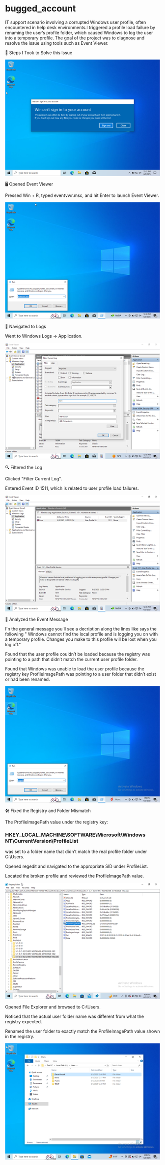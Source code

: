 # bugged_account
IT support scenario involving a corrupted Windows user profile, often encountered in help desk environments.I triggered a profile load failure by renaming the user’s profile folder, which caused Windows to log the user into a temporary profile.  The goal of the project was to diagnose and resolve the issue using tools such as Event Viewer.

🧪 Steps I Took to Solve this Issue

 ![Image Alt](https://github.com/FernandoAdames/bugged_account/blob/15604dea85fc71a53daad5c10282a699a013ea58/01_cant_sign_in.png)


🖥️ Opened Event Viewer

Pressed Win + R, typed eventvwr.msc, and hit Enter to launch Event Viewer.

 ![Image Alt](https://github.com/FernandoAdames/bugged_account/blob/15604dea85fc71a53daad5c10282a699a013ea58/02_even_viewer_command.png)

📂 Navigated to Logs

Went to Windows Logs → Application.

 ![Image Alt](https://github.com/FernandoAdames/bugged_account/blob/3ed335e7eefd9df3709f8c8a7bb885d7af331ebc/03_Filtering_Logs.png)

🔍 Filtered the Log

Clicked "Filter Current Log".

Entered Event ID 1511, which is related to user profile load failures.

 ![Image Alt](https://github.com/FernandoAdames/bugged_account/blob/15604dea85fc71a53daad5c10282a699a013ea58/04_logs.png)

🧠 Analyzed the Event Message

I'n the general message you'll see a decription along the lines like says the following 
" Windows cannot find the local profile and is logging you on with a temporary profile. Changes you make to this profile will be lost when you log off." 

Found that the user profile couldn’t be loaded because the registry was pointing to a path that didn’t match the current user profile folder.

Found that Windows was unable to load the user profile because the registry key ProfileImagePath was pointing to a user folder that didn’t exist or had been renamed.

 ![Image Alt](https://github.com/FernandoAdames/bugged_account/blob/15604dea85fc71a53daad5c10282a699a013ea58/05_regedit.png)

🛠️ Fixed the Registry and Folder Mismatch

The ProfileImagePath value under the registry key:

### HKEY_LOCAL_MACHINE\SOFTWARE\Microsoft\Windows NT\CurrentVersion\ProfileList

was set to a folder name that didn’t match the real profile folder under C:\Users.

Opened regedit and navigated to the appropriate SID under ProfileList.

Located the broken profile and reviewed the ProfileImagePath value.

 ![Image Alt](https://github.com/FernandoAdames/bugged_account/blob/15604dea85fc71a53daad5c10282a699a013ea58/06_profile_image_path.png)

Opened File Explorer and browsed to C:\Users.

Noticed that the actual user folder name was different from what the registry expected.

Renamed the user folder to exactly match the ProfileImagePath value shown in the registry.

 ![Image Alt](https://github.com/FernandoAdames/bugged_account/blob/e9204d87d93e62cc77f0733bba0d3dc10a2daee3/07_user_path.png)


